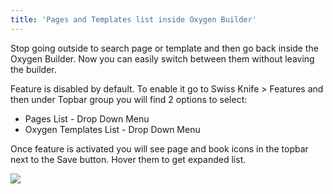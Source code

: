 ```yaml
---
title: 'Pages and Templates list inside Oxygen Builder'
---
```


Stop going outside to search page or template and then go back inside the Oxygen Builder. Now you can easily switch between them without leaving the builder.

Feature is disabled by default. To enable it go to Swiss Knife &gt; Features and then under Topbar group you will find 2 options to select:

- Pages List - Drop Down Menu
- Oxygen Templates List - Drop Down Menu

Once feature is activated you will see page and book icons in the topbar next to the Save button. Hover them to get expanded list.

![](../../img/pages-and-templates.png)